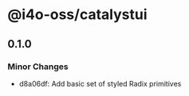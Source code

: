 # @i4o-oss/catalystui

## 0.1.0

### Minor Changes

-   d8a06df: Add basic set of styled Radix primitives
